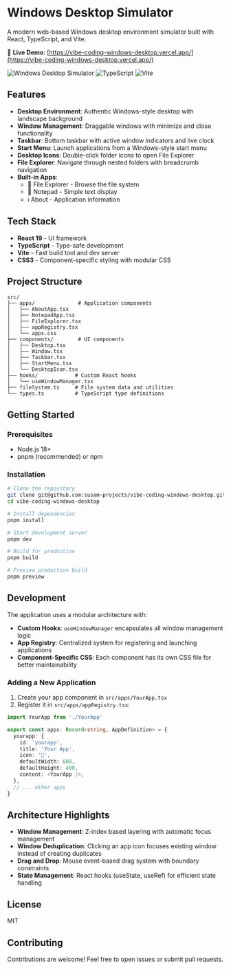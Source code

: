 # Windows Desktop Simulator

A modern web-based Windows desktop environment simulator built with React, TypeScript, and Vite.

🔗 **Live Demo**: [https://vibe-coding-windows-desktop.vercel.app/](https://vibe-coding-windows-desktop.vercel.app/)

![Windows Desktop Simulator](https://img.shields.io/badge/React-19-61DAFB?style=flat&logo=react)
![TypeScript](https://img.shields.io/badge/TypeScript-5.6-3178C6?style=flat&logo=typescript)
![Vite](https://img.shields.io/badge/Vite-6.0-646CFF?style=flat&logo=vite)

## Features

- **Desktop Environment**: Authentic Windows-style desktop with landscape background
- **Window Management**: Draggable windows with minimize and close functionality
- **Taskbar**: Bottom taskbar with active window indicators and live clock
- **Start Menu**: Launch applications from a Windows-style start menu
- **Desktop Icons**: Double-click folder icons to open File Explorer
- **File Explorer**: Navigate through nested folders with breadcrumb navigation
- **Built-in Apps**:
  - 📁 File Explorer - Browse the file system
  - 📝 Notepad - Simple text display
  - ℹ️ About - Application information

## Tech Stack

- **React 19** - UI framework
- **TypeScript** - Type-safe development
- **Vite** - Fast build tool and dev server
- **CSS3** - Component-specific styling with modular CSS

## Project Structure

```
src/
├── apps/              # Application components
│   ├── AboutApp.tsx
│   ├── NotepadApp.tsx
│   ├── FileExplorer.tsx
│   ├── appRegistry.tsx
│   └── apps.css
├── components/        # UI components
│   ├── Desktop.tsx
│   ├── Window.tsx
│   ├── Taskbar.tsx
│   ├── StartMenu.tsx
│   └── DesktopIcon.tsx
├── hooks/            # Custom React hooks
│   └── useWindowManager.tsx
├── fileSystem.ts     # File system data and utilities
└── types.ts          # TypeScript type definitions
```

## Getting Started

### Prerequisites

- Node.js 18+
- pnpm (recommended) or npm

### Installation

```bash
# Clone the repository
git clone git@github.com:susam-projects/vibe-coding-windows-desktop.git
cd vibe-coding-windows-desktop

# Install dependencies
pnpm install

# Start development server
pnpm dev

# Build for production
pnpm build

# Preview production build
pnpm preview
```

## Development

The application uses a modular architecture with:

- **Custom Hooks**: `useWindowManager` encapsulates all window management logic
- **App Registry**: Centralized system for registering and launching applications
- **Component-Specific CSS**: Each component has its own CSS file for better maintainability

### Adding a New Application

1. Create your app component in `src/apps/YourApp.tsx`
2. Register it in `src/apps/appRegistry.tsx`:

```typescript
import YourApp from './YourApp'

export const apps: Record<string, AppDefinition> = {
  yourapp: {
    id: 'yourapp',
    title: 'Your App',
    icon: '🚀',
    defaultWidth: 600,
    defaultHeight: 400,
    content: <YourApp />,
  },
  // ... other apps
}
```

## Architecture Highlights

- **Window Management**: Z-index based layering with automatic focus management
- **Window Deduplication**: Clicking an app icon focuses existing window instead of creating duplicates
- **Drag and Drop**: Mouse event-based drag system with boundary constraints
- **State Management**: React hooks (useState, useRef) for efficient state handling

## License

MIT

## Contributing

Contributions are welcome! Feel free to open issues or submit pull requests.
